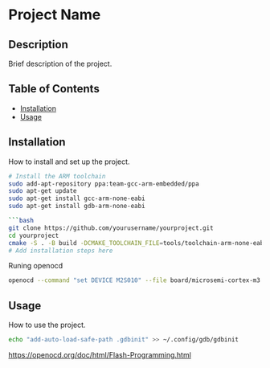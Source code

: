 # Project Name

## Description
Brief description of the project.

## Table of Contents
- [Installation](#installation)
- [Usage](#usage)

## Installation
How to install and set up the project.

```bash
# Install the ARM toolchain
sudo add-apt-repository ppa:team-gcc-arm-embedded/ppa
sudo apt-get update
sudo apt-get install gcc-arm-none-eabi
sudo apt-get install gdb-arm-none-eabi

```bash
git clone https://github.com/yourusername/yourproject.git
cd yourproject
cmake -S . -B build -DCMAKE_TOOLCHAIN_FILE=tools/toolchain-arm-none-eabi.cmake
# Add installation steps here
```
Runing openocd
```bash
openocd --command "set DEVICE M2S010" --file board/microsemi-cortex-m3.cfg
```

## Usage
How to use the project.

```bash
echo "add-auto-load-safe-path .gdbinit" >> ~/.config/gdb/gdbinit
```
https://openocd.org/doc/html/Flash-Programming.html
